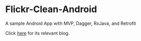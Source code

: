 # Flickr-Clean-Android
A sample Android App with MVP, Dagger, RxJava, and Retrofit

Click [here](https://www.nativenote.com/post-details/136) for its relevant blog.
